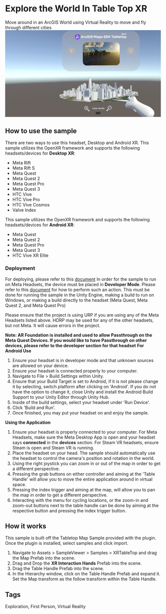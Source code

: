 # Explore the World In Table Top XR

Move around in an ArcGIS World using Virtual Reality to move and fly through different cities
![Image of XR Table Top](XRTableTop.png)

## How to use the sample

There are two ways to use this headset, Desktop and Android XR. This sample utilizes the OpenXR framework and supports the following headsets/devices for **Desktop XR**:
- Meta Rift
- Meta Rift S
- Meta Quest
- Meta Quest 2
- Meta Quest Pro
- Meta Quest 3
- HTC Vive
- HTC Vive Pro
- HTC Vive Cosmos
- Valve Index

This sample utilizes the OpenXR framework and supports the following headsets/devices for **Android XR**:
- Meta Quest
- Meta Quest 2
- Meta Quest Pro
- Meta Quest 3
- HTC Vive XR Elite

### Deployment

For deploying, please refer to this [document](https://developers.arcgis.com/unity/deployment/)
In order for the sample to run on Meta Headsets, the device must be placed in **Developer Mode**. Please refer to this [document](https://developer.Meta.com/documentation/native/android/mobile-device-setup/) for how to perform such an action. This must be done for running the sample in the Unity Engine, making a build to run on Windows, or making a build directly to the headset (Meta Quest, Meta Quest 2, and Meta Quest Pro)

Please ensure that the project is using URP if you are using any of the Meta Headsets listed above. HDRP may be used for any of the other headsets, but not Meta. It will cause errors in the project. 

**Note: AR Foundation is installed and used to allow Passthrough on the Meta Quest Devices. If you would like to have Passthrough on other devices, please refer to the developer section for that headset**
**For Android Use**
1. Ensure your headset is in developer mode and that unknown sources are allowed on your device.
2. Ensure your headset is connected properly to your computer.
3. Navigate to File > Build Settings within Unity.
4. Ensure that your Build Target is set to Android, if it is not please change it by selecting, switch platform after clicking on 'Android'. If you do not have the option to change it, close Unity and install the Android Build Support to your Unity Editor through Unity Hub.
5. Inside of the build settings, select your headset under 'Run Device'.
6. Click 'Build and Run'.
7. Once finished, you may put your headset on and enjoy the sample.

**Using the Application**
1. Ensure your headset is properly connected to your computer. For Meta Headsets, make sure the Meta Desktop App is open and your headset says **connected** in the **devices** section. For Steam VR headsets, ensure Steam is open and Steam VR is running. 
2. Place the headset on your head. The sample should automatically use the headset to control the camera's position and rotation in the world. 
3. Using the right joystick you can zoom in or out of the map in order to get a different perspective.
4. Pressing the grab buttons on either controller and aiming at the 'Table Handle' will allow you to move the entire application around in virtual space.
5. Pressing the index trigger and aiming at the map, will allow you to pan the map in order to get a different perspective.
6. Interacting with the menu for cycling locations, or the zoom-in and zoom-out buttons next to the table handle can be done by aiming at the respective button and pressing the index trigger button.

## How it works

This sample is built off the Tabletop Map Sample provided with the plugin. Once the plugin is installed, select samples and click import.

1. Navigate to Assets > SampleViewer > Samples > XRTableTop and drag the Map Prefab into the scene.
2. Drag and Drop the **XR Interaction Hands** Prefab into the scene.
3. Drag the Table Handle Prefab into the scene.
4. In the Hierarchy window, click on the Table Handle Prefab and expand it. Set the Map transform as the follow transform within the Table Handle.

## Tags

Exploration, First Person, Virtual Reality
